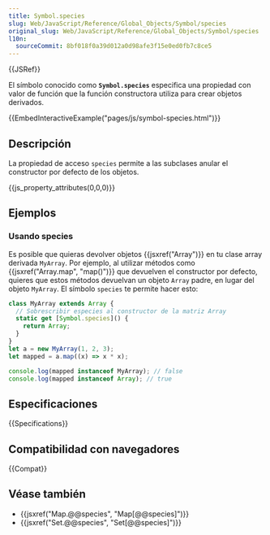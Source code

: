 ```yaml
---
title: Symbol.species
slug: Web/JavaScript/Reference/Global_Objects/Symbol/species
original_slug: Web/JavaScript/Reference/Global_Objects/Symbol/species
l10n:
  sourceCommit: 8bf018f0a39d012a0d98afe3f15e0ed0fb7c8ce5
---
```


{{JSRef}}

El símbolo conocido como **`Symbol.species`** especifica una propiedad con valor de función que la función constructora utiliza para crear objetos derivados.

{{EmbedInteractiveExample("pages/js/symbol-species.html")}}

## Descripción

La propiedad de acceso `species` permite a las subclases anular el constructor por defecto de los objetos.

{{js_property_attributes(0,0,0)}}

## Ejemplos

### Usando species

Es posible que quieras devolver objetos {{jsxref("Array")}} en tu clase array derivada `MyArray`. Por ejemplo, al utilizar métodos como {{jsxref("Array.map", "map()")}} que devuelven el constructor por defecto, quieres que estos métodos devuelvan un objeto `Array` padre, en lugar del objeto `MyArray`. El símbolo `species` te permite hacer esto:

```js
class MyArray extends Array {
  // Sobrescribir especies al constructor de la matriz Array
  static get [Symbol.species]() {
    return Array;
  }
}
let a = new MyArray(1, 2, 3);
let mapped = a.map((x) => x * x);

console.log(mapped instanceof MyArray); // false
console.log(mapped instanceof Array); // true
```

## Especificaciones

{{Specifications}}

## Compatibilidad con navegadores

{{Compat}}

## Véase también

- {{jsxref("Map.@@species", "Map[@@species]")}}
- {{jsxref("Set.@@species", "Set[@@species]")}}
